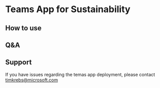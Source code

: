 # Teams App for Sustainability

## How to use

## Q&A

## Support
If you have issues regarding the temas app deployment, please contact timkrebs@microsoft.com